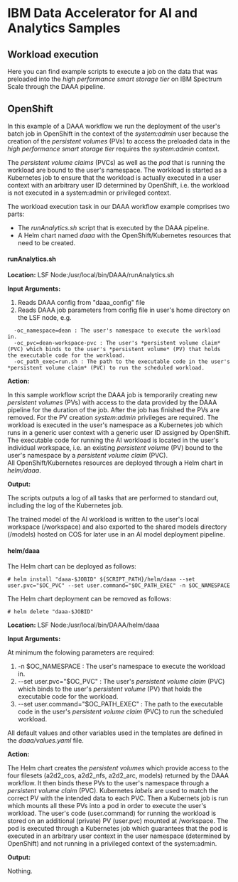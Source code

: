 # IBM Data Accelerator for AI and Analytics Samples

## Workload execution

Here you can find example scripts to execute a job on the data that was preloaded 
into the *high performance smart storage tier* on IBM Spectrum Scale through 
the DAAA pipeline.
 
## OpenShift

In this example of a DAAA workflow we run the deployment of the user's batch job 
in OpenShift in the context of the *system:admin* user because the creation of the 
*persistent volumes* (PVs) to access the preloaded data in the 
*high performance smart storage tier* requires the *system:admin* context. 

The *persistent volume claims* (PVCs) as well as the *pod* that is running the workload 
are bound to the user's namespace. The workload is started as a Kubernetes job to ensure that the workload is actually 
executed in a user context with an arbitrary user ID determined by OpenShift, 
i.e. the workload is not executed in a system:admin or privileged context.

The workload execution task in our DAAA workflow example comprises two parts:

 - The *runAnalytics.sh* script that is executed by the DAAA pipeline.
 - A Helm chart named *daaa* with the OpenShift/Kubernetes resources that need to be created.

#### runAnalytics.sh

**Location:** LSF Node:/usr/local/bin/DAAA/runAnalytics.sh

**Input Arguments:**

1. Reads DAAA config from "daaa_config" file
2. Reads DAAA job parameters from config file in user's home directory on the LSF node, e.g.
```
  -oc_namespace=dean : The user's namespace to execute the workload in.    
  -oc_pvc=dean-workspace-pvc : The user's *persistent volume claim* (PVC) which binds to the user's *persistent volume* (PV) that holds the executable code for the workload.
  -oc_path_exec=run.sh : The path to the executable code in the user's *persistent volume claim* (PVC) to run the scheduled workload.
```

**Action:**

In this sample workflow script the DAAA job is temporarily
creating new *persistent volumes* (PVs) with access to the
data provided by the DAAA pipeline for the duration of
the job. After the job has finished the PVs are removed. 
For the PV creation *system:admin* privileges are required.
The workload is executed in the user's namespace as a 
Kubernetes job which runs in a generic user context 
with a generic user ID assigned by OpenShift.
The executable code for running the AI workload is located 
in the user's individual workspace, i.e. an existing *persistent volume* (PV)
bound to the user's namespace by a *persistent volume claim* (PVC).  
All OpenShift/Kubernetes resources are deployed through
a Helm chart in *helm/daaa*.

**Output:**

The scripts outputs a log of all tasks that are performed to standard out,
including the log of the Kubernetes job.

The trained model of the AI workload is written to the user's local 
workspace (/workspace) and also exported
to the shared models directory (/models) hosted on COS for later use 
in an AI model deployment pipeline.


#### helm/daaa

The Helm chart can be deployed as follows:

    # helm install "daaa-$JOBID" ${SCRIPT_PATH}/helm/daaa --set user.pvc="$OC_PVC" --set user.command="$OC_PATH_EXEC" -n $OC_NAMESPACE

The Helm chart deployment can be removed as follows:

    # helm delete "daaa-$JOBID" 

**Location:** LSF Node:/usr/local/bin/DAAA/helm/daaa

**Input Arguments:**

At minimum the folowing parameters are required:

1. -n $OC_NAMESPACE : The user's namespace to execute the workload in.    
2. --set user.pvc="$OC_PVC" : The user's *persistent volume claim* (PVC) which binds to the user's *persistent volume* (PV) that holds the executable code for the workload.
3. --set user.command="$OC_PATH_EXEC" : The path to the executable code in the user's *persistent volume claim* (PVC) to run the scheduled workload.

All default values and other variables used in the templates are defined in the *daaa/values.yaml* file.

**Action:**

The Helm chart creates the *persistent volumes* which provide access
to the four filesets (a2d2_cos, a2d2_nfs, a2d2_arc, models) returned
by the DAAA workflow. It then binds these PVs to the user's namespace
through a *persistent volume claim* (PVC). Kubernetes *labels* are used 
to match the correct PV with the intended data to each PVC.
Then a Kubernets job is run which mounts all these PVs into a pod 
in order to execute the user's workload. The user's code (user.command) 
for running the workload is stored on an additional (private) PV (user.pvc)
mounted at /workspace. The pod is executed through a Kubernetes job 
which guarantees that the pod is executed in an arbitrary 
user context in the user namespace (determined by OpenShift) and not running
in a privileged context of the system:admin.  
 
**Output:**

Nothing.
